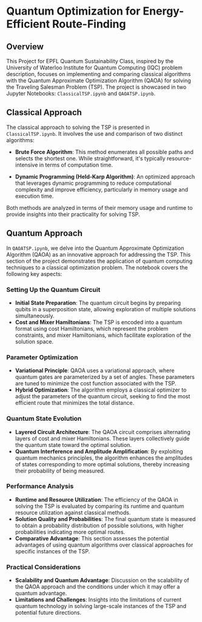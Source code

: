 # Quantum Optimization for Energy-Efficient Route-Finding

## Overview

This Project for EPFL Quantum Sustainability Class, inspired by the University of Waterloo Institute for Quantum Computing (IQC) problem description, focuses on implementing and comparing classical algorithms with the Quantum Approximate Optimization Algorithm (QAOA) for solving the Traveling Salesman Problem (TSP). The project is showcased in two Jupyter Notebooks: `ClassicalTSP.ipynb` and `QAOATSP.ipynb`.

## Classical Approach

The classical approach to solving the TSP is presented in `ClassicalTSP.ipynb`. It involves the use and comparison of two distinct algorithms:

- **Brute Force Algorithm**: This method enumerates all possible paths and selects the shortest one. While straightforward, it's typically resource-intensive in terms of computation time.
  
- **Dynamic Programming (Held-Karp Algorithm)**: An optimized approach that leverages dynamic programming to reduce computational complexity and improve efficiency, particularly in memory usage and execution time.

Both methods are analyzed in terms of their memory usage and runtime to provide insights into their practicality for solving TSP.


## Quantum Approach

In `QAOATSP.ipynb`, we delve into the Quantum Approximate Optimization Algorithm (QAOA) as an innovative approach for addressing the TSP. This section of the project demonstrates the application of quantum computing techniques to a classical optimization problem. The notebook covers the following key aspects:

### Setting Up the Quantum Circuit
- **Initial State Preparation**: The quantum circuit begins by preparing qubits in a superposition state, allowing exploration of multiple solutions simultaneously.
- **Cost and Mixer Hamiltonians**: The TSP is encoded into a quantum format using cost Hamiltonians, which represent the problem constraints, and mixer Hamiltonians, which facilitate exploration of the solution space.

### Parameter Optimization
- **Variational Principle**: QAOA uses a variational approach, where quantum gates are parameterized by a set of angles. These parameters are tuned to minimize the cost function associated with the TSP.
- **Hybrid Optimization**: The algorithm employs a classical optimizer to adjust the parameters of the quantum circuit, seeking to find the most efficient route that minimizes the total distance.

### Quantum State Evolution
- **Layered Circuit Architecture**: The QAOA circuit comprises alternating layers of cost and mixer Hamiltonians. These layers collectively guide the quantum state toward the optimal solution.
- **Quantum Interference and Amplitude Amplification**: By exploiting quantum mechanics principles, the algorithm enhances the amplitudes of states corresponding to more optimal solutions, thereby increasing their probability of being measured.

### Performance Analysis
- **Runtime and Resource Utilization**: The efficiency of the QAOA in solving the TSP is evaluated by comparing its runtime and quantum resource utilization against classical methods.
- **Solution Quality and Probabilities**: The final quantum state is measured to obtain a probability distribution of possible solutions, with higher probabilities indicating more optimal routes.
- **Comparative Advantage**: This section assesses the potential advantages of using quantum algorithms over classical approaches for specific instances of the TSP.

### Practical Considerations
- **Scalability and Quantum Advantage**: Discussion on the scalability of the QAOA approach and the conditions under which it may offer a quantum advantage.
- **Limitations and Challenges**: Insights into the limitations of current quantum technology in solving large-scale instances of the TSP and potential future directions.

